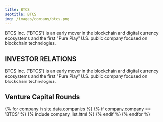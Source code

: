 ```yaml
---
title: BTCS
seotitle: BTCS 
img: /images/company/btcs.png
---
```


BTCS Inc. ("BTCS") is an early mover in the blockchain and digital currency ecosystems and the first "Pure Play" U.S. public company focused on blockchain technologies.

## INVESTOR RELATIONS

BTCS Inc. ("BTCS") is an early mover in the blockchain and digital currency ecosystems and the first "Pure Play" U.S. public company focused on blockchain technologies.

## Venture Capital Rounds

{% for company in site.data.companies %}
{% if company.company == 'BTCS' %}
{% include company_list.html %}
{% endif %}
{% endfor %}
